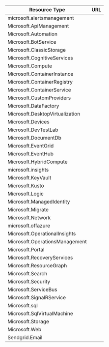 | Resource Type| URL|
| --- | :---:  |
|microsoft.alertsmanagement||
|Microsoft.ApiManagement||
|Microsoft.Automation||
|Microsoft.BotService||
|Microsoft.ClassicStorage||
|Microsoft.CognitiveServices||
|Microsoft.Compute||
|Microsoft.ContainerInstance||
|Microsoft.ContainerRegistry||
|Microsoft.ContainerService||
|Microsoft.CustomProviders||
|Microsoft.DataFactory||
|Microsoft.DesktopVirtualization||
|Microsoft.Devices||
|Microsoft.DevTestLab||
|Microsoft.DocumentDb||
|Microsoft.EventGrid||
|Microsoft.EventHub||
|Microsoft.HybridCompute||
|microsoft.insights||
|Microsoft.KeyVault||
|Microsoft.Kusto||
|Microsoft.Logic||
|Microsoft.ManagedIdentity||
|Microsoft.Migrate||
|Microsoft.Network||
|microsoft.offazure||
|Microsoft.OperationalInsights||
|Microsoft.OperationsManagement||
|Microsoft.Portal||
|Microsoft.RecoveryServices||
|Microsoft.ResourceGraph||
|Microsoft.Search||
|Microsoft.Security||
|Microsoft.ServiceBus||
|Microsoft.SignalRService||
|Microsoft.sql||
|Microsoft.SqlVirtualMachine||
|Microsoft.Storage||
|Microsoft.Web||
|Sendgrid.Email||
